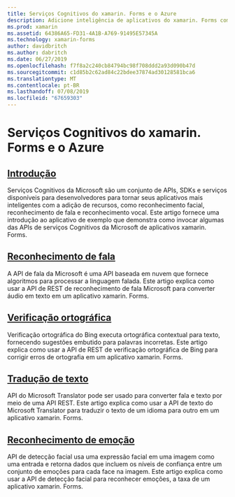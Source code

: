 ```yaml
---
title: Serviços Cognitivos do xamarin. Forms e o Azure
description: Adicione inteligência de aplicativos do xamarin. Forms com serviços Cognitivos do Azure, incluindo a verificação ortográfica, reconhecimento de fala, tradução de texto e reconhecimento de emoções.
ms.prod: xamarin
ms.assetid: 64386A65-FD31-4A1B-A769-91495E57345A
ms.technology: xamarin-forms
author: davidbritch
ms.author: dabritch
ms.date: 06/27/2019
ms.openlocfilehash: f7f8a2c240cb84794bc98f708ddd2a93d090b47d
ms.sourcegitcommit: c1d85b2c62ad84c22bdee37874ad30128581bca6
ms.translationtype: MT
ms.contentlocale: pt-BR
ms.lasthandoff: 07/08/2019
ms.locfileid: "67659303"
---
```

# <a name="xamarinforms-and-azure-cognitive-services"></a>Serviços Cognitivos do xamarin. Forms e o Azure

## <a name="introductionintroductionmd"></a>[Introdução](introduction.md)

Serviços Cognitivos da Microsoft são um conjunto de APIs, SDKs e serviços disponíveis para desenvolvedores para tornar seus aplicativos mais inteligentes com a adição de recursos, como reconhecimento facial, reconhecimento de fala e reconhecimento vocal. Este artigo fornece uma introdução ao aplicativo de exemplo que demonstra como invocar algumas das APIs de serviços Cognitivos da Microsoft de aplicativos xamarin. Forms.

## <a name="speech-recognitionspeech-recognitionmd"></a>[Reconhecimento de fala](speech-recognition.md)

A API de fala da Microsoft é uma API baseada em nuvem que fornece algoritmos para processar a linguagem falada. Este artigo explica como usar a API de REST de reconhecimento de fala Microsoft para converter áudio em texto em um aplicativo xamarin. Forms.

## <a name="spell-checkspell-checkmd"></a>[Verificação ortográfica](spell-check.md)

Verificação ortográfica do Bing executa ortográfica contextual para texto, fornecendo sugestões embutido para palavras incorretas. Este artigo explica como usar a API de REST de verificação ortográfica de Bing para corrigir erros de ortografia em um aplicativo xamarin. Forms.

## <a name="text-translationtext-translationmd"></a>[Tradução de texto](text-translation.md)

API do Microsoft Translator pode ser usado para converter fala e texto por meio de uma API REST. Este artigo explica como usar a API de texto do Microsoft Translator para traduzir o texto de um idioma para outro em um aplicativo xamarin. Forms.

## <a name="emotion-recognitionemotion-recognitionmd"></a>[Reconhecimento de emoção](emotion-recognition.md)

API de detecção facial usa uma expressão facial em uma imagem como uma entrada e retorna dados que incluem os níveis de confiança entre um conjunto de emoções para cada face na imagem. Este artigo explica como usar a API de detecção facial para reconhecer emoções, a taxa de um aplicativo xamarin. Forms.
